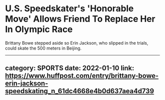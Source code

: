 # U.S. Speedskater's 'Honorable Move' Allows Friend To Replace Her In Olympic Race

Brittany Bowe stepped aside so Erin Jackson, who slipped in the trials, could skate the 500 meters in Beijing.

---
category: SPORTS
date: 2022-01-10
link: https://www.huffpost.com/entry/brittany-bowe-erin-jackson-speedskating_n_61dc4668e4b0d637aea4d739
---
